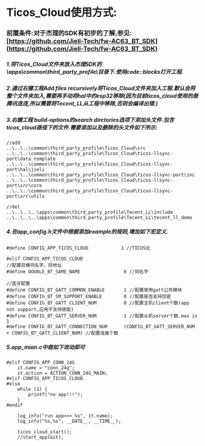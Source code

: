 # Ticos_Cloud使用方式:  
### 前置条件:对于杰理的SDK有初步的了解,参见:[https://github.com/Jieli-Tech/fw-AC63_BT_SDK](https://github.com/Jieli-Tech/fw-AC63_BT_SDK)   
##### 1.将Ticos_Cloud文件夹放入杰理SDK的\apps\common\third_party_profile\目录下.使用code::blocks打开工程.  
  
##### 2.通过右键工程Add files recursively将Ticos_Cloud文件夹加入工程.默认会将整个文件夹加入,需要再手动将hal中的esp32移除(因为目前ticos_cloud使用的是腾讯连连,所以需要将Tecent_LL从工程中移除,否则会编译出错.)  

##### 3.右键工程 build-options的search dirctories选项下添加头文件.包含ticos_cloud路径下的文件.需要添加以及删除的头文件如下所示:   
	
	//add
	..\..\..\common\third_party_profile\Ticos_Cloud\src
	..\..\..\common\third_party_profile\Ticos_Cloud\ticos-llsync-port\data_template 
	..\..\..\common\third_party_profile\Ticos_Cloud\ticos-llsync-port\hal\jieli 
	..\..\..\common\third_party_profile\Ticos_Cloud\ticos-llsync-port\inc
	..\..\..\common\third_party_profile\Ticos_Cloud\ticos-llsync-port\src\core 
	..\..\..\common\third_party_profile\Ticos_Cloud\ticos-llsync-port\src\utils
	
	//del
	..\..\..\..\apps\common\third_party_profile\Tecent_LL\include  
	..\..\..\..\apps\common\third_party_profile\Tecent_LL\tecent_ll_demo
	

##### 4.在app_config.h文件中根据添加example的规则,增加如下宏定义.

	#define CONFIG_APP_TICOS_CLOUD            1 //TICOS云 

	#elif CONFIG_APP_TICOS_CLOUD
	//配置双模同名字，同地址
	#define DOUBLE_BT_SAME_NAME                0 //同名字
	
	//蓝牙配置
	#define CONFIG_BT_GATT_COMMON_ENABLE       1 //配置使用gatt公共模块
	#define CONFIG_BT_SM_SUPPORT_ENABLE        0 //配置是否支持加密
	#define CONFIG_BT_GATT_CLIENT_NUM          0 //配置主机client个数(app not support,应用不支持使能)
	#define CONFIG_BT_GATT_SERVER_NUM          1 //配置从机server个数,max is 1
	#define CONFIG_BT_GATT_CONNECTION_NUM      (CONFIG_BT_GATT_SERVER_NUM + CONFIG_BT_GATT_CLIENT_NUM) //配置连接个数
##### 5.app_mian.c中做如下改动即可  

	#elif CONFIG_APP_CONN_24G
	    it.name = "conn_24g";
	    it.action = ACTION_CONN_24G_MAIN;
	#elif CONFIG_APP_TICOS_CLOUD
	#else
	    while (1) {
	        printf("no app!!!");
	    }
	#endif
	
	    log_info("run app>>> %s", it.name);
	    log_info("%s,%s", __DATE__, __TIME__);
	
	    ticos_cloud_start();
	    //start_app(&it);


